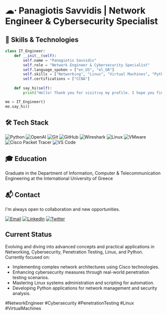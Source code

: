 # ☁︎⋅ Panagiotis Savvidis | Network Engineer & Cybersecurity Specialist

## 🚀 Skills & Technologies
```python
class IT_Engineer:
    def __init__(self):
        self.name = "Panagiotis Savvidis"
        self.role = "Network Engineer & Cybersecurity Specialist"
        self.language_spoken = ["en_US", "el_GR"]
        self.skills = ["Networking", "Linux", "Virtual Machines", "Python", "Penetration Testing"]
        self.certifications = ["CCNA"]
        
    def say_hi(self):
        print("Hello! Thank you for visitινγ my profile. I hope you find my projects and skills engaging.")

me = IT_Engineer()
me.say_hi()
```

## 🛠️ Tech Stack

![Python](https://img.shields.io/badge/Python-3776AB?style=for-the-badge&logo=python&logoColor=white)
![OpenAI](https://img.shields.io/badge/OpenAI-412991?style=for-the-badge&logo=openai&logoColor=white)
![Git](https://img.shields.io/badge/Git-F05032?style=for-the-badge&logo=git&logoColor=white)
![GitHub](https://img.shields.io/badge/GitHub-181717?style=for-the-badge&logo=github&logoColor=white)
![Wireshark](https://img.shields.io/badge/Wireshark-1679A7?style=for-the-badge&logo=wireshark&logoColor=white)
![Linux](https://img.shields.io/badge/Linux-FCC624?style=for-the-badge&logo=linux&logoColor=black)
![VMware](https://img.shields.io/badge/VMware-607078?style=for-the-badge&logo=vmware&logoColor=white)
![Cisco Packet Tracer](https://img.shields.io/badge/Cisco%20Packet%20Tracer-1BA0D7?style=for-the-badge&logo=cisco&logoColor=white)
![VS Code](https://img.shields.io/badge/VS%20Code-0078D4?style=for-the-badge&logo=visual-studio-code&logoColor=white)


## 🎓 Education
Graduate in the Department of Information, Computer & Telecommunication Engineering at the International University of Greece

## 📬 Contact
I'm always open to collaboration and new opportunities.

[![Email](https://img.shields.io/badge/Email-D14836?style=for-the-badge&logo=gmail&logoColor=white)](mailto:savvidis.panagiotis.ps@gmail.com)
[![LinkedIn](https://img.shields.io/badge/LinkedIn-0077B5?style=for-the-badge&logo=linkedin&logoColor=white)]([https://www.linkedin.com/in/panos-savvidis/](https://www.linkedin.com/in/panagiotissavvidis/))
[![Twitter](https://img.shields.io/badge/Twitter-1DA1F2?style=for-the-badge&logo=twitter&logoColor=white)]([https://twitter.com/panos_savvidis](https://x.com/panossavvidis17))

## Current Status
Evolving and diving into advanced concepts and practical applications in Networking, Cybersecurity, Penetration Testing, Linux, and Python. Currently focused on:

- Implementing complex network architectures using Cisco technologies.
- Enhancing cybersecurity measures through real-world penetration testing scenarios.
- Mastering Linux systems administration and scripting for automation.
- Developing Python applications for network management and security analysis.


#NetworkEngineer #Cybersecurity #PenetrationTesting #Linux #VirtualMachines
